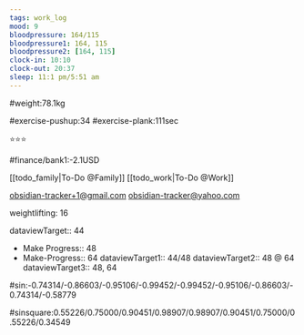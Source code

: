 ```yaml
---
tags: work_log
mood: 9
bloodpressure: 164/115
bloodpressure1: 164, 115
bloodpressure2: [164, 115]
clock-in: 10:10
clock-out: 20:37
sleep: 11:1 pm/5:51 am
---
```


#weight:78.1kg

#exercise-pushup:34
#exercise-plank:111sec


⭐⭐⭐

#finance/bank1:-2.1USD

[[todo_family|To-Do @Family]]
[[todo_work|To-Do @Work]]

obsidian-tracker+1@gmail.com
obsidian-tracker@yahoo.com

weightlifting: 16

dataviewTarget:: 44
- Make Progress:: 48
- Make-Progress:: 64
dataviewTarget1:: 44/48
dataviewTarget2:: 48 @ 64
dataviewTarget3:: 48, 64

#sin:-0.74314/-0.86603/-0.95106/-0.99452/-0.99452/-0.95106/-0.86603/-0.74314/-0.58779

#sinsquare:0.55226/0.75000/0.90451/0.98907/0.98907/0.90451/0.75000/0.55226/0.34549

